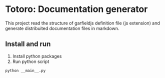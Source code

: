 # Totoro: Documentation generator

This project read the structure of garfieldjs definition file (js extension) and generate distribuited documentation files in markdown.

## Install and run
1. Install python packages
2. Run python script

```python
python __main__.py
``` 